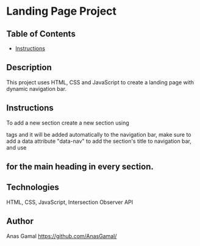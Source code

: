 # Landing Page Project

## Table of Contents

* [Instructions](#instructions)

## Description

This project uses HTML, CSS and JavaScript to create a landing page with dynamic navigation bar.

## Instructions

To add a new section create a new section using <section> tags and it will be added automatically to the navigation bar, make sure to add a data attribute "data-nav" to add the section's title to navigation bar, and use <h2> for the main heading in every section.

## Technologies

HTML, CSS, JavaScript, Intersection Observer API

## Author

Anas Gamal
https://github.com/AnasGamal/